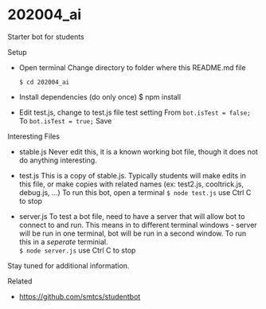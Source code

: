 # 202004_ai
Starter bot for students

Setup

  - Open terminal
    Change directory to folder where this README.md file
    ```
    $ cd 202004_ai
    ```

  - Install dependencies (do only once)
    $ npm install

  - Edit test.js, change to test.js file test setting
    From
      `bot.isTest = false;`
    To
      `bot.isTest = true;`
    Save

Interesting Files

  - stable.js
    Never edit this, it is a known working bot file, though
    it does not do anything interesting.

  - test.js
    This is a copy of stable.js.  Typically students will
    make edits in this file, or make copies with related names
    (ex: test2.js, cooltrick.js, debug.js, ...)
    To run this bot, open a terminal
      `$ node test.js`
      use Ctrl C to stop

  - server.js
    To test a bot file, need to have a server that will
    allow bot to connect to and run.  This means in to different
    terminal windows - server will be run in one terminal,
    bot will be run in a second window.
    To run this in a _seperate_ terminial.  
      `$ node server.js`
      use Ctrl C to stop

Stay tuned for additional information.

Related
  - https://github.com/smtcs/studentbot
